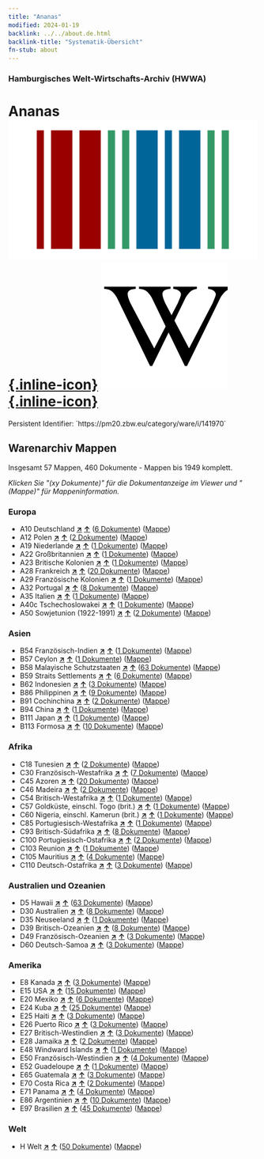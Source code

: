 ```yaml
---
title: "Ananas"
modified: 2024-01-19
backlink: ../../about.de.html
backlink-title: "Systematik-Übersicht"
fn-stub: about
---
```


### Hamburgisches Welt-Wirtschafts-Archiv (HWWA)

# Ananas &#160; [![Wikidata](/images/Wikidata-logo.svg "Wikidata"){.inline-icon}](http://www.wikidata.org/entity/Q1493) [![Wikipedia](/images/Wikipedia-W.svg "Wikipedia"){.inline-icon}](https://de.wikipedia.org/wiki/Ananas)

<div class="hint">Persistent Identifier: `https://pm20.zbw.eu/category/ware/i/141970`</div>







## Warenarchiv Mappen






Insgesamt 57 Mappen, 460 Dokumente - Mappen bis 1949 komplett.

_Klicken Sie "(xy Dokumente)" für die Dokumentanzeige im Viewer und "(Mappe)" für Mappeninformation._




### Europa

- A10 Deutschland [**&nearr;**](../../../geo/i/126128/about.de.html "Deutschland (alle Mappen)") [**&uarr;**](../../../geo/about.de.html#A10 "Ländersystematik") (<a href="https://pm20.zbw.eu/iiifview/folder/wa/141970,126128" title="über: Ananas : Deutschland" target="_blank">6 Dokumente</a>) ([Mappe](../../../../folder/wa/1419xx/141970/1261xx/126128/about.de.html))
- A12 Polen [**&nearr;**](../../../geo/i/140962/about.de.html "Polen (alle Mappen)") [**&uarr;**](../../../geo/about.de.html#A12 "Ländersystematik") (<a href="https://pm20.zbw.eu/iiifview/folder/wa/141970,140962" title="über: Ananas : Polen" target="_blank">2 Dokumente</a>) ([Mappe](../../../../folder/wa/1419xx/141970/1409xx/140962/about.de.html))
- A19 Niederlande [**&nearr;**](../../../geo/i/140970/about.de.html "Niederlande (alle Mappen)") [**&uarr;**](../../../geo/about.de.html#A19 "Ländersystematik") (<a href="https://pm20.zbw.eu/iiifview/folder/wa/141970,140970" title="über: Ananas : Niederlande" target="_blank">1 Dokumente</a>) ([Mappe](../../../../folder/wa/1419xx/141970/1409xx/140970/about.de.html))
- A22 Großbritannien [**&nearr;**](../../../geo/i/140974/about.de.html "Großbritannien (alle Mappen)") [**&uarr;**](../../../geo/about.de.html#A22 "Ländersystematik") (<a href="https://pm20.zbw.eu/iiifview/folder/wa/141970,140974" title="über: Ananas : Großbritannien" target="_blank">1 Dokumente</a>) ([Mappe](../../../../folder/wa/1419xx/141970/1409xx/140974/about.de.html))
- A23 Britische Kolonien [**&nearr;**](../../../geo/i/140978/about.de.html "Britische Kolonien (alle Mappen)") [**&uarr;**](../../../geo/about.de.html#A23 "Ländersystematik") (<a href="https://pm20.zbw.eu/iiifview/folder/wa/141970,140978" title="über: Ananas : Britische Kolonien" target="_blank">1 Dokumente</a>) ([Mappe](../../../../folder/wa/1419xx/141970/1409xx/140978/about.de.html))
- A28 Frankreich [**&nearr;**](../../../geo/i/140982/about.de.html "Frankreich (alle Mappen)") [**&uarr;**](../../../geo/about.de.html#A28 "Ländersystematik") (<a href="https://pm20.zbw.eu/iiifview/folder/wa/141970,140982" title="über: Ananas : Frankreich" target="_blank">20 Dokumente</a>) ([Mappe](../../../../folder/wa/1419xx/141970/1409xx/140982/about.de.html))
- A29 Französische Kolonien [**&nearr;**](../../../geo/i/140983/about.de.html "Französische Kolonien (alle Mappen)") [**&uarr;**](../../../geo/about.de.html#A29 "Ländersystematik") (<a href="https://pm20.zbw.eu/iiifview/folder/wa/141970,140983" title="über: Ananas : Französische Kolonien" target="_blank">1 Dokumente</a>) ([Mappe](../../../../folder/wa/1419xx/141970/1409xx/140983/about.de.html))
- A32 Portugal [**&nearr;**](../../../geo/i/140987/about.de.html "Portugal (alle Mappen)") [**&uarr;**](../../../geo/about.de.html#A32 "Ländersystematik") (<a href="https://pm20.zbw.eu/iiifview/folder/wa/141970,140987" title="über: Ananas : Portugal" target="_blank">8 Dokumente</a>) ([Mappe](../../../../folder/wa/1419xx/141970/1409xx/140987/about.de.html))
- A35 Italien [**&nearr;**](../../../geo/i/141008/about.de.html "Italien (alle Mappen)") [**&uarr;**](../../../geo/about.de.html#A35 "Ländersystematik") (<a href="https://pm20.zbw.eu/iiifview/folder/wa/141970,141008" title="über: Ananas : Italien" target="_blank">1 Dokumente</a>) ([Mappe](../../../../folder/wa/1419xx/141970/1410xx/141008/about.de.html))
- A40c Tschechoslowakei [**&nearr;**](../../../geo/i/141022/about.de.html "Tschechoslowakei (alle Mappen)") [**&uarr;**](../../../geo/about.de.html#A40c "Ländersystematik") (<a href="https://pm20.zbw.eu/iiifview/folder/wa/141970,141022" title="über: Ananas : Tschechoslowakei" target="_blank">1 Dokumente</a>) ([Mappe](../../../../folder/wa/1419xx/141970/1410xx/141022/about.de.html))
- A50 Sowjetunion (1922-1991) [**&nearr;**](../../../geo/i/141043/about.de.html "Sowjetunion (1922-1991) (alle Mappen)") [**&uarr;**](../../../geo/about.de.html#A50 "Ländersystematik") (<a href="https://pm20.zbw.eu/iiifview/folder/wa/141970,141043" title="über: Ananas : Sowjetunion (1922-1991)" target="_blank">2 Dokumente</a>) ([Mappe](../../../../folder/wa/1419xx/141970/1410xx/141043/about.de.html))

### Asien

- B54 Französisch-Indien [**&nearr;**](../../../geo/i/141200/about.de.html "Französisch-Indien (alle Mappen)") [**&uarr;**](../../../geo/about.de.html#B54 "Ländersystematik") (<a href="https://pm20.zbw.eu/iiifview/folder/wa/141970,141200" title="über: Ananas : Französisch-Indien" target="_blank">1 Dokumente</a>) ([Mappe](../../../../folder/wa/1419xx/141970/1412xx/141200/about.de.html))
- B57 Ceylon [**&nearr;**](../../../geo/i/141204/about.de.html "Ceylon (alle Mappen)") [**&uarr;**](../../../geo/about.de.html#B57 "Ländersystematik") (<a href="https://pm20.zbw.eu/iiifview/folder/wa/141970,141204" title="über: Ananas : Ceylon" target="_blank">1 Dokumente</a>) ([Mappe](../../../../folder/wa/1419xx/141970/1412xx/141204/about.de.html))
- B58 Malayische Schutzstaaten [**&nearr;**](../../../geo/i/141206/about.de.html "Malayische Schutzstaaten (alle Mappen)") [**&uarr;**](../../../geo/about.de.html#B58 "Ländersystematik") (<a href="https://pm20.zbw.eu/iiifview/folder/wa/141970,141206" title="über: Ananas : Malayische Schutzstaaten" target="_blank">63 Dokumente</a>) ([Mappe](../../../../folder/wa/1419xx/141970/1412xx/141206/about.de.html))
- B59 Straits Settlements [**&nearr;**](../../../geo/i/141211/about.de.html "Straits Settlements (alle Mappen)") [**&uarr;**](../../../geo/about.de.html#B59 "Ländersystematik") (<a href="https://pm20.zbw.eu/iiifview/folder/wa/141970,141211" title="über: Ananas : Straits Settlements" target="_blank">6 Dokumente</a>) ([Mappe](../../../../folder/wa/1419xx/141970/1412xx/141211/about.de.html))
- B62 Indonesien [**&nearr;**](../../../geo/i/141218/about.de.html "Indonesien (alle Mappen)") [**&uarr;**](../../../geo/about.de.html#B62 "Ländersystematik") (<a href="https://pm20.zbw.eu/iiifview/folder/wa/141970,141218" title="über: Ananas : Indonesien" target="_blank">3 Dokumente</a>) ([Mappe](../../../../folder/wa/1419xx/141970/1412xx/141218/about.de.html))
- B86 Philippinen [**&nearr;**](../../../geo/i/141240/about.de.html "Philippinen (alle Mappen)") [**&uarr;**](../../../geo/about.de.html#B86 "Ländersystematik") (<a href="https://pm20.zbw.eu/iiifview/folder/wa/141970,141240" title="über: Ananas : Philippinen" target="_blank">9 Dokumente</a>) ([Mappe](../../../../folder/wa/1419xx/141970/1412xx/141240/about.de.html))
- B91 Cochinchina [**&nearr;**](../../../geo/i/141243/about.de.html "Cochinchina (alle Mappen)") [**&uarr;**](../../../geo/about.de.html#B91 "Ländersystematik") (<a href="https://pm20.zbw.eu/iiifview/folder/wa/141970,141243" title="über: Ananas : Cochinchina" target="_blank">2 Dokumente</a>) ([Mappe](../../../../folder/wa/1419xx/141970/1412xx/141243/about.de.html))
- B94 China [**&nearr;**](../../../geo/i/141253/about.de.html "China (alle Mappen)") [**&uarr;**](../../../geo/about.de.html#B94 "Ländersystematik") (<a href="https://pm20.zbw.eu/iiifview/folder/wa/141970,141253" title="über: Ananas : China" target="_blank">1 Dokumente</a>) ([Mappe](../../../../folder/wa/1419xx/141970/1412xx/141253/about.de.html))
- B111 Japan [**&nearr;**](../../../geo/i/141272/about.de.html "Japan (alle Mappen)") [**&uarr;**](../../../geo/about.de.html#B111 "Ländersystematik") (<a href="https://pm20.zbw.eu/iiifview/folder/wa/141970,141272" title="über: Ananas : Japan" target="_blank">1 Dokumente</a>) ([Mappe](../../../../folder/wa/1419xx/141970/1412xx/141272/about.de.html))
- B113 Formosa [**&nearr;**](../../../geo/i/141274/about.de.html "Formosa (alle Mappen)") [**&uarr;**](../../../geo/about.de.html#B113 "Ländersystematik") (<a href="https://pm20.zbw.eu/iiifview/folder/wa/141970,141274" title="über: Ananas : Formosa" target="_blank">10 Dokumente</a>) ([Mappe](../../../../folder/wa/1419xx/141970/1412xx/141274/about.de.html))

### Afrika

- C18 Tunesien [**&nearr;**](../../../geo/i/141353/about.de.html "Tunesien (alle Mappen)") [**&uarr;**](../../../geo/about.de.html#C18 "Ländersystematik") (<a href="https://pm20.zbw.eu/iiifview/folder/wa/141970,141353" title="über: Ananas : Tunesien" target="_blank">2 Dokumente</a>) ([Mappe](../../../../folder/wa/1419xx/141970/1413xx/141353/about.de.html))
- C30 Französisch-Westafrika [**&nearr;**](../../../geo/i/141361/about.de.html "Französisch-Westafrika (alle Mappen)") [**&uarr;**](../../../geo/about.de.html#C30 "Ländersystematik") (<a href="https://pm20.zbw.eu/iiifview/folder/wa/141970,141361" title="über: Ananas : Französisch-Westafrika" target="_blank">7 Dokumente</a>) ([Mappe](../../../../folder/wa/1419xx/141970/1413xx/141361/about.de.html))
- C45 Azoren [**&nearr;**](../../../geo/i/141392/about.de.html "Azoren (alle Mappen)") [**&uarr;**](../../../geo/about.de.html#C45 "Ländersystematik") (<a href="https://pm20.zbw.eu/iiifview/folder/wa/141970,141392" title="über: Ananas : Azoren" target="_blank">20 Dokumente</a>) ([Mappe](../../../../folder/wa/1419xx/141970/1413xx/141392/about.de.html))
- C46 Madeira [**&nearr;**](../../../geo/i/141394/about.de.html "Madeira (alle Mappen)") [**&uarr;**](../../../geo/about.de.html#C46 "Ländersystematik") (<a href="https://pm20.zbw.eu/iiifview/folder/wa/141970,141394" title="über: Ananas : Madeira" target="_blank">2 Dokumente</a>) ([Mappe](../../../../folder/wa/1419xx/141970/1413xx/141394/about.de.html))
- C54 Britisch-Westafrika [**&nearr;**](../../../geo/i/141402/about.de.html "Britisch-Westafrika (alle Mappen)") [**&uarr;**](../../../geo/about.de.html#C54 "Ländersystematik") (<a href="https://pm20.zbw.eu/iiifview/folder/wa/141970,141402" title="über: Ananas : Britisch-Westafrika" target="_blank">1 Dokumente</a>) ([Mappe](../../../../folder/wa/1419xx/141970/1414xx/141402/about.de.html))
- C57 Goldküste, einschl. Togo (brit.) [**&nearr;**](../../../geo/i/141406/about.de.html "Goldküste, einschl. Togo (brit.) (alle Mappen)") [**&uarr;**](../../../geo/about.de.html#C57 "Ländersystematik") (<a href="https://pm20.zbw.eu/iiifview/folder/wa/141970,141406" title="über: Ananas : Goldküste, einschl. Togo (brit.)" target="_blank">1 Dokumente</a>) ([Mappe](../../../../folder/wa/1419xx/141970/1414xx/141406/about.de.html))
- C60 Nigeria, einschl. Kamerun (brit.) [**&nearr;**](../../../geo/i/141409/about.de.html "Nigeria, einschl. Kamerun (brit.) (alle Mappen)") [**&uarr;**](../../../geo/about.de.html#C60 "Ländersystematik") (<a href="https://pm20.zbw.eu/iiifview/folder/wa/141970,141409" title="über: Ananas : Nigeria, einschl. Kamerun (brit.)" target="_blank">1 Dokumente</a>) ([Mappe](../../../../folder/wa/1419xx/141970/1414xx/141409/about.de.html))
- C85 Portugiesisch-Westafrika [**&nearr;**](../../../geo/i/141449/about.de.html "Portugiesisch-Westafrika (alle Mappen)") [**&uarr;**](../../../geo/about.de.html#C85 "Ländersystematik") (<a href="https://pm20.zbw.eu/iiifview/folder/wa/141970,141449" title="über: Ananas : Portugiesisch-Westafrika" target="_blank">1 Dokumente</a>) ([Mappe](../../../../folder/wa/1419xx/141970/1414xx/141449/about.de.html))
- C93 Britisch-Südafrika [**&nearr;**](../../../geo/i/141454/about.de.html "Britisch-Südafrika (alle Mappen)") [**&uarr;**](../../../geo/about.de.html#C93 "Ländersystematik") (<a href="https://pm20.zbw.eu/iiifview/folder/wa/141970,141454" title="über: Ananas : Britisch-Südafrika" target="_blank">8 Dokumente</a>) ([Mappe](../../../../folder/wa/1419xx/141970/1414xx/141454/about.de.html))
- C100 Portugiesisch-Ostafrika [**&nearr;**](../../../geo/i/141463/about.de.html "Portugiesisch-Ostafrika (alle Mappen)") [**&uarr;**](../../../geo/about.de.html#C100 "Ländersystematik") (<a href="https://pm20.zbw.eu/iiifview/folder/wa/141970,141463" title="über: Ananas : Portugiesisch-Ostafrika" target="_blank">2 Dokumente</a>) ([Mappe](../../../../folder/wa/1419xx/141970/1414xx/141463/about.de.html))
- C103 Reunion [**&nearr;**](../../../geo/i/141466/about.de.html "Reunion (alle Mappen)") [**&uarr;**](../../../geo/about.de.html#C103 "Ländersystematik") (<a href="https://pm20.zbw.eu/iiifview/folder/wa/141970,141466" title="über: Ananas : Reunion" target="_blank">1 Dokumente</a>) ([Mappe](../../../../folder/wa/1419xx/141970/1414xx/141466/about.de.html))
- C105 Mauritius [**&nearr;**](../../../geo/i/141469/about.de.html "Mauritius (alle Mappen)") [**&uarr;**](../../../geo/about.de.html#C105 "Ländersystematik") (<a href="https://pm20.zbw.eu/iiifview/folder/wa/141970,141469" title="über: Ananas : Mauritius" target="_blank">4 Dokumente</a>) ([Mappe](../../../../folder/wa/1419xx/141970/1414xx/141469/about.de.html))
- C110 Deutsch-Ostafrika [**&nearr;**](../../../geo/i/141471/about.de.html "Deutsch-Ostafrika (alle Mappen)") [**&uarr;**](../../../geo/about.de.html#C110 "Ländersystematik") (<a href="https://pm20.zbw.eu/iiifview/folder/wa/141970,141471" title="über: Ananas : Deutsch-Ostafrika" target="_blank">3 Dokumente</a>) ([Mappe](../../../../folder/wa/1419xx/141970/1414xx/141471/about.de.html))

### Australien und Ozeanien

- D5 Hawaii [**&nearr;**](../../../geo/i/141595/about.de.html "Hawaii (alle Mappen)") [**&uarr;**](../../../geo/about.de.html#D5 "Ländersystematik") (<a href="https://pm20.zbw.eu/iiifview/folder/wa/141970,141595" title="über: Ananas : Hawaii" target="_blank">63 Dokumente</a>) ([Mappe](../../../../folder/wa/1419xx/141970/1415xx/141595/about.de.html))
- D30 Australien [**&nearr;**](../../../geo/i/141621/about.de.html "Australien (alle Mappen)") [**&uarr;**](../../../geo/about.de.html#D30 "Ländersystematik") (<a href="https://pm20.zbw.eu/iiifview/folder/wa/141970,141621" title="über: Ananas : Australien" target="_blank">8 Dokumente</a>) ([Mappe](../../../../folder/wa/1419xx/141970/1416xx/141621/about.de.html))
- D35 Neuseeland [**&nearr;**](../../../geo/i/141623/about.de.html "Neuseeland (alle Mappen)") [**&uarr;**](../../../geo/about.de.html#D35 "Ländersystematik") (<a href="https://pm20.zbw.eu/iiifview/folder/wa/141970,141623" title="über: Ananas : Neuseeland" target="_blank">1 Dokumente</a>) ([Mappe](../../../../folder/wa/1419xx/141970/1416xx/141623/about.de.html))
- D39 Britisch-Ozeanien [**&nearr;**](../../../geo/i/141625/about.de.html "Britisch-Ozeanien (alle Mappen)") [**&uarr;**](../../../geo/about.de.html#D39 "Ländersystematik") (<a href="https://pm20.zbw.eu/iiifview/folder/wa/141970,141625" title="über: Ananas : Britisch-Ozeanien" target="_blank">8 Dokumente</a>) ([Mappe](../../../../folder/wa/1419xx/141970/1416xx/141625/about.de.html))
- D49 Französisch-Ozeanien [**&nearr;**](../../../geo/i/141627/about.de.html "Französisch-Ozeanien (alle Mappen)") [**&uarr;**](../../../geo/about.de.html#D49 "Ländersystematik") (<a href="https://pm20.zbw.eu/iiifview/folder/wa/141970,141627" title="über: Ananas : Französisch-Ozeanien" target="_blank">3 Dokumente</a>) ([Mappe](../../../../folder/wa/1419xx/141970/1416xx/141627/about.de.html))
- D60 Deutsch-Samoa [**&nearr;**](../../../geo/i/141634/about.de.html "Deutsch-Samoa (alle Mappen)") [**&uarr;**](../../../geo/about.de.html#D60 "Ländersystematik") (<a href="https://pm20.zbw.eu/iiifview/folder/wa/141970,141634" title="über: Ananas : Deutsch-Samoa" target="_blank">3 Dokumente</a>) ([Mappe](../../../../folder/wa/1419xx/141970/1416xx/141634/about.de.html))

### Amerika

- E8 Kanada [**&nearr;**](../../../geo/i/141644/about.de.html "Kanada (alle Mappen)") [**&uarr;**](../../../geo/about.de.html#E8 "Ländersystematik") (<a href="https://pm20.zbw.eu/iiifview/folder/wa/141970,141644" title="über: Ananas : Kanada" target="_blank">3 Dokumente</a>) ([Mappe](../../../../folder/wa/1419xx/141970/1416xx/141644/about.de.html))
- E15 USA [**&nearr;**](../../../geo/i/141653/about.de.html "USA (alle Mappen)") [**&uarr;**](../../../geo/about.de.html#E15 "Ländersystematik") (<a href="https://pm20.zbw.eu/iiifview/folder/wa/141970,141653" title="über: Ananas : USA" target="_blank">15 Dokumente</a>) ([Mappe](../../../../folder/wa/1419xx/141970/1416xx/141653/about.de.html))
- E20 Mexiko [**&nearr;**](../../../geo/i/141657/about.de.html "Mexiko (alle Mappen)") [**&uarr;**](../../../geo/about.de.html#E20 "Ländersystematik") (<a href="https://pm20.zbw.eu/iiifview/folder/wa/141970,141657" title="über: Ananas : Mexiko" target="_blank">6 Dokumente</a>) ([Mappe](../../../../folder/wa/1419xx/141970/1416xx/141657/about.de.html))
- E24 Kuba [**&nearr;**](../../../geo/i/141659/about.de.html "Kuba (alle Mappen)") [**&uarr;**](../../../geo/about.de.html#E24 "Ländersystematik") (<a href="https://pm20.zbw.eu/iiifview/folder/wa/141970,141659" title="über: Ananas : Kuba" target="_blank">25 Dokumente</a>) ([Mappe](../../../../folder/wa/1419xx/141970/1416xx/141659/about.de.html))
- E25 Haiti [**&nearr;**](../../../geo/i/141660/about.de.html "Haiti (alle Mappen)") [**&uarr;**](../../../geo/about.de.html#E25 "Ländersystematik") (<a href="https://pm20.zbw.eu/iiifview/folder/wa/141970,141660" title="über: Ananas : Haiti" target="_blank">3 Dokumente</a>) ([Mappe](../../../../folder/wa/1419xx/141970/1416xx/141660/about.de.html))
- E26 Puerto Rico [**&nearr;**](../../../geo/i/141662/about.de.html "Puerto Rico (alle Mappen)") [**&uarr;**](../../../geo/about.de.html#E26 "Ländersystematik") (<a href="https://pm20.zbw.eu/iiifview/folder/wa/141970,141662" title="über: Ananas : Puerto Rico" target="_blank">3 Dokumente</a>) ([Mappe](../../../../folder/wa/1419xx/141970/1416xx/141662/about.de.html))
- E27 Britisch-Westindien [**&nearr;**](../../../geo/i/141663/about.de.html "Britisch-Westindien (alle Mappen)") [**&uarr;**](../../../geo/about.de.html#E27 "Ländersystematik") (<a href="https://pm20.zbw.eu/iiifview/folder/wa/141970,141663" title="über: Ananas : Britisch-Westindien" target="_blank">3 Dokumente</a>) ([Mappe](../../../../folder/wa/1419xx/141970/1416xx/141663/about.de.html))
- E28 Jamaika [**&nearr;**](../../../geo/i/141664/about.de.html "Jamaika (alle Mappen)") [**&uarr;**](../../../geo/about.de.html#E28 "Ländersystematik") (<a href="https://pm20.zbw.eu/iiifview/folder/wa/141970,141664" title="über: Ananas : Jamaika" target="_blank">2 Dokumente</a>) ([Mappe](../../../../folder/wa/1419xx/141970/1416xx/141664/about.de.html))
- E48 Windward Islands [**&nearr;**](../../../geo/i/141669/about.de.html "Windward Islands (alle Mappen)") [**&uarr;**](../../../geo/about.de.html#E48 "Ländersystematik") (<a href="https://pm20.zbw.eu/iiifview/folder/wa/141970,141669" title="über: Ananas : Windward Islands" target="_blank">1 Dokumente</a>) ([Mappe](../../../../folder/wa/1419xx/141970/1416xx/141669/about.de.html))
- E50 Französisch-Westindien [**&nearr;**](../../../geo/i/141671/about.de.html "Französisch-Westindien (alle Mappen)") [**&uarr;**](../../../geo/about.de.html#E50 "Ländersystematik") (<a href="https://pm20.zbw.eu/iiifview/folder/wa/141970,141671" title="über: Ananas : Französisch-Westindien" target="_blank">4 Dokumente</a>) ([Mappe](../../../../folder/wa/1419xx/141970/1416xx/141671/about.de.html))
- E52 Guadeloupe [**&nearr;**](../../../geo/i/141673/about.de.html "Guadeloupe (alle Mappen)") [**&uarr;**](../../../geo/about.de.html#E52 "Ländersystematik") (<a href="https://pm20.zbw.eu/iiifview/folder/wa/141970,141673" title="über: Ananas : Guadeloupe" target="_blank">1 Dokumente</a>) ([Mappe](../../../../folder/wa/1419xx/141970/1416xx/141673/about.de.html))
- E65 Guatemala [**&nearr;**](../../../geo/i/141678/about.de.html "Guatemala (alle Mappen)") [**&uarr;**](../../../geo/about.de.html#E65 "Ländersystematik") (<a href="https://pm20.zbw.eu/iiifview/folder/wa/141970,141678" title="über: Ananas : Guatemala" target="_blank">3 Dokumente</a>) ([Mappe](../../../../folder/wa/1419xx/141970/1416xx/141678/about.de.html))
- E70 Costa Rica [**&nearr;**](../../../geo/i/141683/about.de.html "Costa Rica (alle Mappen)") [**&uarr;**](../../../geo/about.de.html#E70 "Ländersystematik") (<a href="https://pm20.zbw.eu/iiifview/folder/wa/141970,141683" title="über: Ananas : Costa Rica" target="_blank">2 Dokumente</a>) ([Mappe](../../../../folder/wa/1419xx/141970/1416xx/141683/about.de.html))
- E71 Panama [**&nearr;**](../../../geo/i/141684/about.de.html "Panama (alle Mappen)") [**&uarr;**](../../../geo/about.de.html#E71 "Ländersystematik") (<a href="https://pm20.zbw.eu/iiifview/folder/wa/141970,141684" title="über: Ananas : Panama" target="_blank">4 Dokumente</a>) ([Mappe](../../../../folder/wa/1419xx/141970/1416xx/141684/about.de.html))
- E86 Argentinien [**&nearr;**](../../../geo/i/141692/about.de.html "Argentinien (alle Mappen)") [**&uarr;**](../../../geo/about.de.html#E86 "Ländersystematik") (<a href="https://pm20.zbw.eu/iiifview/folder/wa/141970,141692" title="über: Ananas : Argentinien" target="_blank">10 Dokumente</a>) ([Mappe](../../../../folder/wa/1419xx/141970/1416xx/141692/about.de.html))
- E97 Brasilien [**&nearr;**](../../../geo/i/141697/about.de.html "Brasilien (alle Mappen)") [**&uarr;**](../../../geo/about.de.html#E97 "Ländersystematik") (<a href="https://pm20.zbw.eu/iiifview/folder/wa/141970,141697" title="über: Ananas : Brasilien" target="_blank">45 Dokumente</a>) ([Mappe](../../../../folder/wa/1419xx/141970/1416xx/141697/about.de.html))

### Welt

- H Welt [**&nearr;**](../../../geo/i/141728/about.de.html "Welt (alle Mappen)") [**&uarr;**](../../../geo/about.de.html#H "Ländersystematik") (<a href="https://pm20.zbw.eu/iiifview/folder/wa/141970,141728" title="über: Ananas : Welt" target="_blank">50 Dokumente</a>) ([Mappe](../../../../folder/wa/1419xx/141970/1417xx/141728/about.de.html))



<a id="filmsections" />













